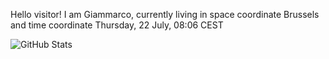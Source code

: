 Hello visitor! I am Giammarco, currently living in space coordinate Brussels and time coordinate Thursday, 22 July, 08:06 CEST

![GitHub Stats](https://github-readme-stats.vercel.app/api?username=grcasanova)
